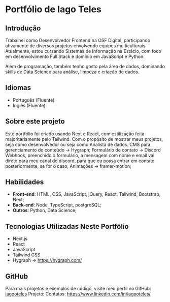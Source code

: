 # Portfólio de Iago Teles

## Introdução

Trabalhei como Desenvolvedor Frontend na OSF Digital, participando ativamente de diversos projetos envolvendo equipes multiculturais. Atualmente, estou cursando Sistemas de Informação na Estácio, com foco em desenvolvimento Full Stack e domínio em JavaScript e Python.

Além de programação, também tenho gosto pela área de dados, dominando skills de Data Science para análise, limpeza e criação de dados.

## Idiomas

- Português (Fluente)
- Inglês (Fluente)

## Sobre este projeto

Este portfólio foi criado usando Next e React, com estilização feita majoritariamente pelo Tailwind. Com o propósito de mostrar meus projetos, seja como desenvolvedor ou seja como Analista de dados.
CMS para gerenciamento do conteúdo -> Hygraph;
Formulário de contato -> Discord Webhook, preenchido o formulário, a mensagem com nome e email vai direto para meu canal do discord, para que eu possa entrar em contato posteriormente, se for o caso;
Animações -> framer-motion;

## Habilidades

- **Front-end**: HTML, CSS, JavaScript, jQuery, React, Tailwind, Bootstrap, Next;
- **Back-end**: Node, TypeScript, postgreSQL;
- **Outros**: Python, Data Science;

## Tecnologias Utilizadas Neste Portfólio

- Next.js
- React
- JavaScript
- Tailwind CSS
- Hygraph => https://hygraph.com/

## GitHub

Para mais projetos e exemplos de código, visite meu perfil no GitHub: [iagooteles](https://github.com/iagooteles)
Projeto: 
Contatos: https://www.linkedin.com/in/iagooteles/
